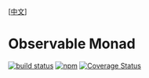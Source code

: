 [[中文](./README.zh_CN.md)]

# Observable Monad

[![build status](https://github.com/ts-monad/observable-react/actions/workflows/node.js.yml/badge.svg)](https://github.com/ts-monad/observable-react/actions/workflows/node.js.yml)
[![npm](https://img.shields.io/npm/v/@ts-monad/observable-react)](https://www.npmjs.com/package/@ts-monad/observable-react)
[![Coverage Status](https://coveralls.io/repos/github/ts-monad/observable-react/badge.svg?branch=master)](https://coveralls.io/github/ts-monad/observable-react?branch=master)
